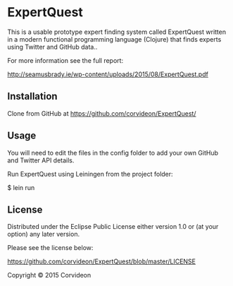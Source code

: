 # ExpertQuest

This is a usable prototype expert finding system called ExpertQuest written in a modern functional programming language (Clojure) that finds experts using Twitter and GitHub data..

For more information see the full report:

http://seamusbrady.ie/wp-content/uploads/2015/08/ExpertQuest.pdf

## Installation

Clone from GitHub at https://github.com/corvideon/ExpertQuest/


## Usage

You will need to edit the files in the config folder to add your own GitHub and Twitter API details.

Run ExpertQuest using Leiningen from the project folder:

$ lein run


## License

Distributed under the Eclipse Public License either version 1.0 or (at
your option) any later version.

Please see the license below:

https://github.com/corvideon/ExpertQuest/blob/master/LICENSE

Copyright © 2015 Corvideon

